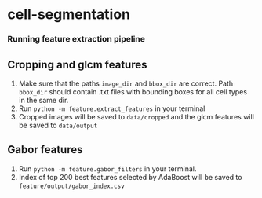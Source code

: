 # cell-segmentation

### Running feature extraction pipeline

## Cropping and glcm features
1. Make sure that the paths `image_dir` and `bbox_dir` are correct. Path `bbox_dir` should contain .txt files with bounding boxes for all cell types in the same dir.
2. Run `python -m feature.extract_features` in your terminal
3. Cropped images will be saved to `data/cropped` and the glcm features will be saved to `data/output`

## Gabor features
1. Run `python -m feature.gabor_filters` in your terminal.
2. Index of top 200 best features selected by AdaBoost will be saved to `feature/output/gabor_index.csv`
